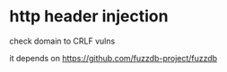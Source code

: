 # http header injection
check domain to CRLF vulns

it depends on https://github.com/fuzzdb-project/fuzzdb
